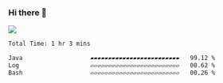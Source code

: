 ### Hi there 👋
![](https://komarev.com/ghpvc/?username=Wardiusz)
<!--START_SECTION:waka-->

```txt
Total Time: 1 hr 3 mins

Java                   ▰▰▰▰▰▰▰▰▰▰▰▰▰▰▰▰▰▰▰▰▰▰▰▰▰   99.12 %
Log                    ▱▱▱▱▱▱▱▱▱▱▱▱▱▱▱▱▱▱▱▱▱▱▱▱▱   00.62 %
Bash                   ▱▱▱▱▱▱▱▱▱▱▱▱▱▱▱▱▱▱▱▱▱▱▱▱▱   00.26 %
```

<!--END_SECTION:waka-->
